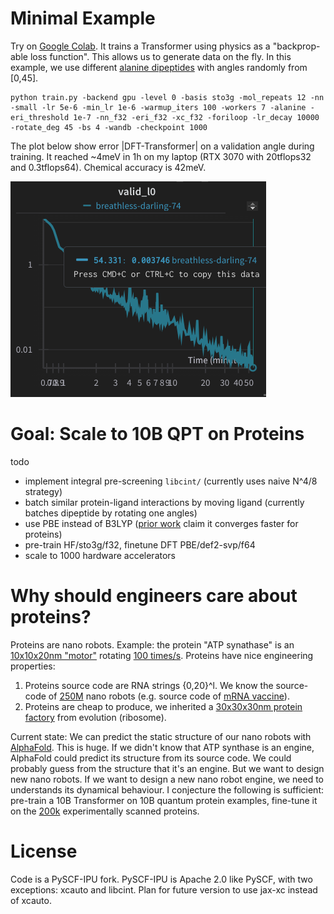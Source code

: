 # Minimal Example 
Try on <a href="">Google Colab</a>. It trains a Transformer using physics as a "backprop-able loss function". This allows us to generate data on the fly. In this example, we use different <a href="https://www.google.com/url?sa=i&url=https%3A%2F%2Fonlinelibrary.wiley.com%2Fdoi%2Ffull%2F10.1002%2Fjcc.25589&psig=AOvVaw0ykdEHXIJkMyXfBnwFvldp&ust=1708019327173000&source=images&cd=vfe&opi=89978449&ved=0CBMQjRxqFwoTCKDy8_uxq4QDFQAAAAAdAAAAABAE">alanine dipeptides</a> with angles randomly from [0,45]. 

```
python train.py -backend gpu -level 0 -basis sto3g -mol_repeats 12 -nn -small -lr 5e-6 -min_lr 1e-6 -warmup_iters 100 -workers 7 -alanine -eri_threshold 1e-7 -nn_f32 -eri_f32 -xc_f32 -foriloop -lr_decay 10000 -rotate_deg 45 -bs 4 -wandb -checkpoint 1000
```

The plot below show error |DFT-Transformer| on a validation angle during training. It reached ~4meV in 1h on my laptop (RTX 3070 with 20tflops32 and 0.3tflops64). Chemical accuracy is 42meV. 

<img src='figures/val_curve.png'>

# Goal: Scale to 10B QPT on Proteins
todo
- implement integral pre-screening `libcint/` (currently uses naive N^4/8 strategy) 
- batch similar protein-ligand interactions by moving ligand (currently batches dipeptide by rotating one angles)
- use PBE instead of B3LYP (<a href="https://citeseerx.ist.psu.edu/document?repid=rep1&type=pdf&doi=dd944567fd5930aa7f35d80bcebfbbf7f847a289">prior work</a> claim it converges faster for proteins) 
- pre-train HF/sto3g/f32, finetune DFT PBE/def2-svp/f64
- scale to 1000 hardware accelerators 

# Why should engineers care about proteins?
Proteins are nano robots. Example: the protein "ATP synathase" is an <a href="https://bionumbers.hms.harvard.edu/bionumber.aspx?s=n&v=8&id=111322#:~:text=%22%5BResearchers%5D%20favorite%20biological%20molecule,life%20%5Bprimary%20sources%5D.%22">10x10x20nm "motor"</a> rotating <a href='https://www.neuro.duke.edu/files/sites/yasuda/pub/0302207335.pdf'>100 times/s</a>. Proteins have nice engineering properties: 
1. Proteins source code are RNA strings {0,20}^l. We know the source-code of <a href='https://www.uniprot.org/uniprotkb/statistics'>250M</a> nano robots (e.g. source code of <a href='https://berthub.eu/articles/posts/reverse-engineering-source-code-of-the-biontech-pfizer-vaccine/'>mRNA vaccine</a>). 
2. Proteins are cheap to produce, we inherited a <a href="https://en.wikipedia.org/wiki/Ribosome">30x30x30nm protein factory</a> from evolution (ribosome). 

Current state: We can predict the static structure of our nano robots with <a href="https://alphafold.ebi.ac.uk/entry/A0A671WMU1">AlphaFold</a>. This is huge. If we didn't know that ATP synthase is an engine, AlphaFold could predict its structure from its source code. We could probably guess from the structure that it's an engine. 
But we want to design new nano robots. If we want to design a new nano robot engine, we need to understands its dynamical behaviour. I conjecture the following is sufficient: pre-train a 10B Transformer on 10B quantum protein examples, fine-tune it on the <a href='https://www.rcsb.org/stats/growth/growth-released-structures'>200k</a> experimentally scanned proteins. 


# License 
Code is a PySCF-IPU fork. PySCF-IPU is Apache 2.0 like PySCF, with two exceptions: xcauto and libcint. Plan for future version to use jax-xc instead of xcauto. 

